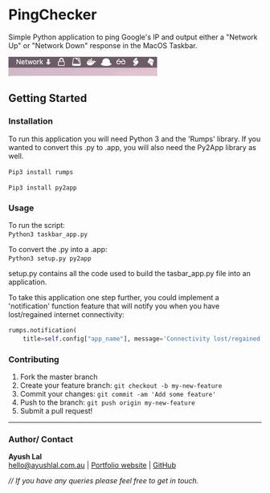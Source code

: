 # PingChecker

Simple Python application to ping Google's IP and output either a "Network Up" or "Network Down" response in the MacOS Taskbar.

![PingChecker Preview](assets/preview.gif)

## Getting Started

### Installation

To run this application you will need Python 3 and the 'Rumps' library. If you wanted to convert this .py to .app, you will also need the Py2App library as well.

`Pip3 install rumps`

`Pip3 install py2app`

### Usage

To run the script: <br>
`Python3 taskbar_app.py`

To convert the .py into a .app: <br>
`Python3 setup.py py2app`

setup.py contains all the code used to build the tasbar_app.py file into an application.

To take this application one step further, you could implement a 'notification' function feature that will notify you when you have lost/regained internet connectivity:
```python
rumps.notification(
    title=self.config["app_name"], message='Connectivity lost/regained')
```
### Contributing

1. Fork the master branch
2. Create your feature branch: `git checkout -b my-new-feature`
3. Commit your changes: `git commit -am 'Add some feature'`
4. Push to the branch: `git push origin my-new-feature`
5. Submit a pull request! 
---

### Author/ Contact
**Ayush Lal** <br>
hello@ayushlal.com.au | [Portfolio website](http://www.ayushlal.com.au) | [GitHub](https://github.com/ayush-lal)

*// If you have any queries please feel free to get in touch.*

